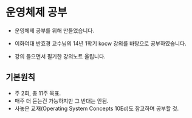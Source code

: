 # 운영체제 공부

- 운영체제 공부를 위해 만들었습니다.

- 이화여대 반효경 교수님의 14년 1학기 kocw 강의를 바탕으로 공부하였습니다.
- 강의 들으면서 필기한 강의노트 올립니다.

## 기본원칙
- 주 2회, 총 11주 목표.
- 매주 더 듣는건 가능하지만 그 반대는 안됨.
- 사놓은 교재(Operating System Concepts 10Ed)도 참고하며 공부할 것.